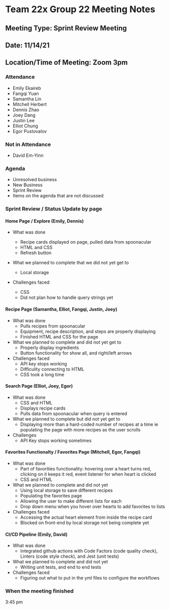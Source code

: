 # Team 22x Group 22 Meeting Notes

## Meeting Type: Sprint Review Meeting

## Date: 11/14/21

## Location/Time of Meeting: Zoom 3pm

### Attendance

- Emily Ekaireb
- Fangqi Yuan
- Samantha Lin
- Mitchell Herbert
- Dennis Zhao
- Joey Dang
- Justin Lee
- Elliot Chung
- Egor Pustovalov

### Not in Attendance

- David Em-Yinn

### Agenda

- Unresolved business
- New Business
- Sprint Review
- Items on the agenda that are not discussed

### Sprint Review / Status Update by page

#### Home Page / Explore (Emily, Dennis)

- What was done

  - Recipe cards displayed on page, pulled data from spoonacular
  - HTML and CSS
  - Refresh button

- What we planned to complete that we did not yet get to
  - Local storage
- Challenges faced
  - CSS
  - Did not plan how to handle query strings yet

#### Recipe Page (Samantha, Elliot, Fangqi, Justin, Joey)

- What was done
  - Pulls recipes from spoonacular
  - Equipment, recipe description, and steps are properly displaying
  - Finished HTML and CSS for the page
- What we planned to complete and did not yet get to
  - Properly display ingredients
  - Button functionality for show all, and right/left arrows
- Challenges faced
  - API key stops working
  - Difficulity connecting to HTML
  - CSS took a long time

#### Search Page (Elliot, Joey, Egor)

- What was done
  - CSS and HTML
  - Displays recipe cards
  - Pulls data from spoonacular when query is entered
- What we planned to complete but did not yet get to
  - Displaying more than a hard-coded number of recipes at a time ie populating the page with more recipes as the user scrolls
- Challenges
  - API Key stops working sometimes

#### Favorites Functionalty / Favorites Page (Mitchell, Egor, Fangqi)

- What was done
  - Part of favorities functionality: hovering over a heart turns red, clicking on it keeps it red, event listener for when heart is clicked
  - CSS and HTML
- What we planned to complete and did not yet
  - Using local storage to save different recipes
  - Populating the favorites page
  - Allowing the user to make different lists for each
  - Drop down menu when you hover over hearts to add favorites to lists
- Challenges faced
  - Accessing the actual heart element from inside the recipe card
  - Blocked on front-end by local storage not being complete yet

#### CI/CD Pipeline (Emily, David)

- What was done
  - Integrated github actions with Code Factors (code quality check), Linters (code style check), and Jest (unit tests)
- What we planned to complete and did not yet
  - Writing unit tests, and end to end tests
- Challenges faced
  - Figuring out what to put in the yml files to configure the workflows

### When the meeting finished

3:45 pm
